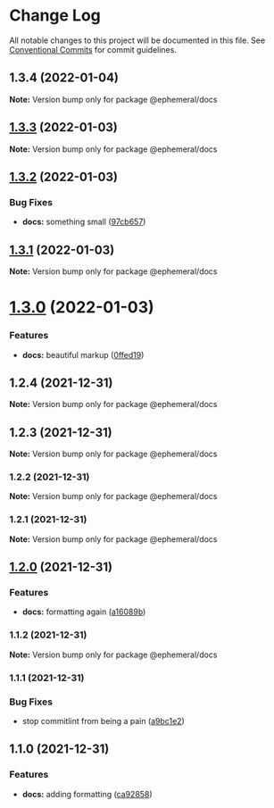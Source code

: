 # Change Log

All notable changes to this project will be documented in this file.
See [Conventional Commits](https://conventionalcommits.org) for commit guidelines.

## 1.3.4 (2022-01-04)

**Note:** Version bump only for package @ephemeral/docs





## [1.3.3](https://github.com/jpwesselink/cdk-monorepo/compare/@ephemeral/docs@1.3.2...@ephemeral/docs@1.3.3) (2022-01-03)

**Note:** Version bump only for package @ephemeral/docs





## [1.3.2](https://github.com/jpwesselink/cdk-monorepo/compare/@ephemeral/docs@1.3.1...@ephemeral/docs@1.3.2) (2022-01-03)


### Bug Fixes

* **docs:** something small ([97cb657](https://github.com/jpwesselink/cdk-monorepo/commit/97cb65794bee845b3b01db8994caecbe8e64237f))





## [1.3.1](https://github.com/jpwesselink/cdk-monorepo/compare/@ephemeral/docs@1.3.0...@ephemeral/docs@1.3.1) (2022-01-03)

**Note:** Version bump only for package @ephemeral/docs





# [1.3.0](https://github.com/jpwesselink/cdk-monorepo/compare/@ephemeral/docs@1.2.4...@ephemeral/docs@1.3.0) (2022-01-03)


### Features

* **docs:** beautiful markup ([0ffed19](https://github.com/jpwesselink/cdk-monorepo/commit/0ffed19834a7f7957fde8ff8e3cb8501fa1433c7))





## 1.2.4 (2021-12-31)

**Note:** Version bump only for package @ephemeral/docs





## 1.2.3 (2021-12-31)

**Note:** Version bump only for package @ephemeral/docs





### 1.2.2 (2021-12-31)

**Note:** Version bump only for package @ephemeral/docs





### 1.2.1 (2021-12-31)

**Note:** Version bump only for package @ephemeral/docs





## [1.2.0](https://github.com/jpwesselink/cdk-monorepo/compare/@ephemeral/docs@1.1.2...@ephemeral/docs@1.2.0) (2021-12-31)


### Features

* **docs:** formatting again ([a16089b](https://github.com/jpwesselink/cdk-monorepo/commit/a16089bc48c499c75e7ba0a58644cba674dcfcfd))



### 1.1.2 (2021-12-31)

**Note:** Version bump only for package @ephemeral/docs





### 1.1.1 (2021-12-31)


### Bug Fixes

* stop commitlint from being a pain ([a9bc1e2](https://github.com/jpwesselink/cdk-monorepo/commit/a9bc1e2e979e0dfebff644545ef9b5d61d1aa48a))



## 1.1.0 (2021-12-31)


### Features

* **docs:** adding formatting ([ca92858](https://github.com/jpwesselink/cdk-monorepo/commit/ca92858b503886e49ee461aef588ffa400b5f308))
